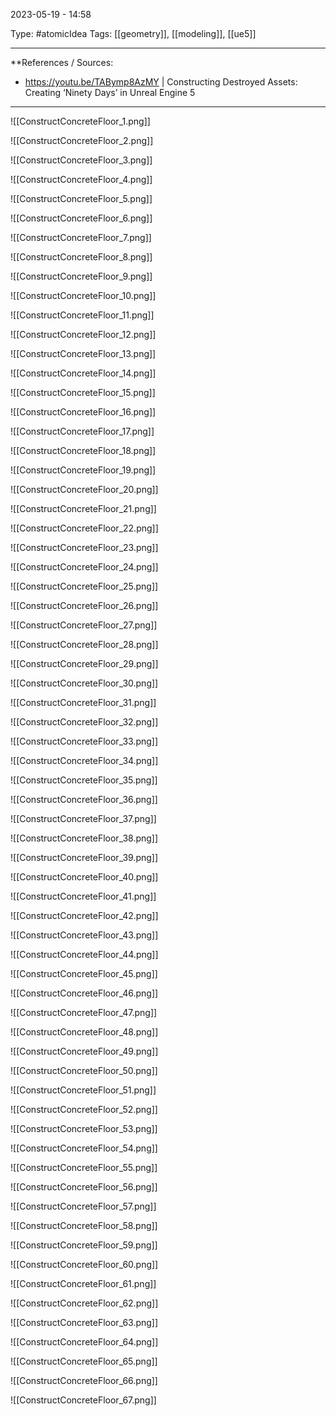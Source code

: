 
2023-05-19 - 14:58

Type: #atomicIdea 
Tags: [[geometry]], [[modeling]], [[ue5]]

---
**References  / Sources:
- https://youtu.be/TABymp8AzMY | Constructing Destroyed Assets: Creating ‘Ninety Days’ in Unreal Engine 5

---


![[ConstructConcreteFloor_1.png]]

![[ConstructConcreteFloor_2.png]]

![[ConstructConcreteFloor_3.png]]

![[ConstructConcreteFloor_4.png]]

![[ConstructConcreteFloor_5.png]]

![[ConstructConcreteFloor_6.png]]

![[ConstructConcreteFloor_7.png]]

![[ConstructConcreteFloor_8.png]]

![[ConstructConcreteFloor_9.png]]

![[ConstructConcreteFloor_10.png]]

![[ConstructConcreteFloor_11.png]]

![[ConstructConcreteFloor_12.png]]

![[ConstructConcreteFloor_13.png]]

![[ConstructConcreteFloor_14.png]]

![[ConstructConcreteFloor_15.png]]

![[ConstructConcreteFloor_16.png]]

![[ConstructConcreteFloor_17.png]]

![[ConstructConcreteFloor_18.png]]

![[ConstructConcreteFloor_19.png]]

![[ConstructConcreteFloor_20.png]]

![[ConstructConcreteFloor_21.png]]

![[ConstructConcreteFloor_22.png]]

![[ConstructConcreteFloor_23.png]]

![[ConstructConcreteFloor_24.png]]

![[ConstructConcreteFloor_25.png]]

![[ConstructConcreteFloor_26.png]]

![[ConstructConcreteFloor_27.png]]

![[ConstructConcreteFloor_28.png]]

![[ConstructConcreteFloor_29.png]]

![[ConstructConcreteFloor_30.png]]

![[ConstructConcreteFloor_31.png]]

![[ConstructConcreteFloor_32.png]]

![[ConstructConcreteFloor_33.png]]

![[ConstructConcreteFloor_34.png]]

![[ConstructConcreteFloor_35.png]]

![[ConstructConcreteFloor_36.png]]

![[ConstructConcreteFloor_37.png]]

![[ConstructConcreteFloor_38.png]]

![[ConstructConcreteFloor_39.png]]

![[ConstructConcreteFloor_40.png]]

![[ConstructConcreteFloor_41.png]]

![[ConstructConcreteFloor_42.png]]

![[ConstructConcreteFloor_43.png]]

![[ConstructConcreteFloor_44.png]]

![[ConstructConcreteFloor_45.png]]

![[ConstructConcreteFloor_46.png]]

![[ConstructConcreteFloor_47.png]]

![[ConstructConcreteFloor_48.png]]

![[ConstructConcreteFloor_49.png]]

![[ConstructConcreteFloor_50.png]]

![[ConstructConcreteFloor_51.png]]

![[ConstructConcreteFloor_52.png]]

![[ConstructConcreteFloor_53.png]]

![[ConstructConcreteFloor_54.png]]

![[ConstructConcreteFloor_55.png]]

![[ConstructConcreteFloor_56.png]]

![[ConstructConcreteFloor_57.png]]

![[ConstructConcreteFloor_58.png]]

![[ConstructConcreteFloor_59.png]]

![[ConstructConcreteFloor_60.png]]

![[ConstructConcreteFloor_61.png]]

![[ConstructConcreteFloor_62.png]]

![[ConstructConcreteFloor_63.png]]

![[ConstructConcreteFloor_64.png]]

![[ConstructConcreteFloor_65.png]]

![[ConstructConcreteFloor_66.png]]

![[ConstructConcreteFloor_67.png]]